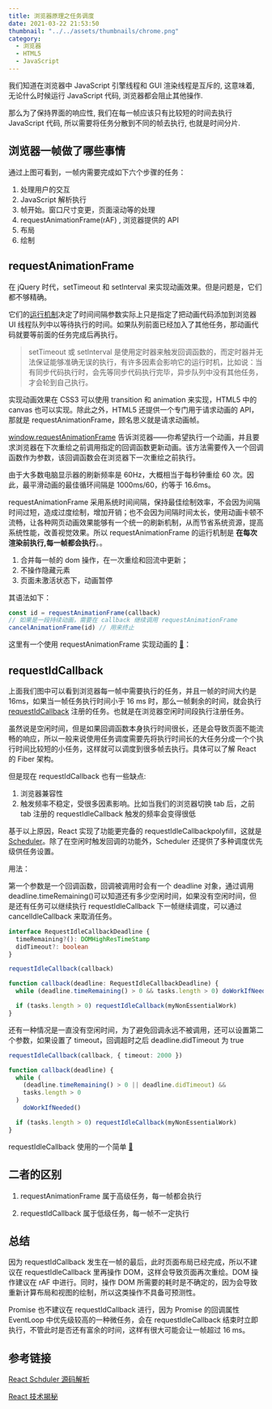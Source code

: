 ```yaml
---
title: 浏览器原理之任务调度
date: 2021-03-22 21:53:50
thumbnail: "../../assets/thumbnails/chrome.png"
category:
  - 浏览器
  - HTML5
  - JavaScript
---
```


我们知道在浏览器中 JavaScript 引擎线程和 GUI 渲染线程是互斥的, 这意味着, 无论什么时候运行 JavaScript 代码, 浏览器都会阻止其他操作.

那么为了保持界面的响应性, 我们在每一帧应该只有比较短的时间去执行 JavaScript 代码, 所以需要将任务分散到不同的帧去执行, 也就是时间分片.

## 浏览器一帧做了哪些事情

通过上图可看到，一帧内需要完成如下六个步骤的任务：

1. 处理用户的交互
2. JavaScript 解析执行
3. 帧开始。窗口尺寸变更，页面滚动等的处理
4. requestAnimationFrame(rAF) , 浏览器提供的 API
5. 布局
6. 绘制

## requestAnimationFrame

在 jQuery 时代，setTimeout 和 setInterval 来实现动画效果。但是问题是，它们都不够精确。

它们的[运行机制](http://www.cnblogs.com/xiaohuochai/p/5773183.html#anchor3)决定了时间间隔参数实际上只是指定了把动画代码添加到浏览器 UI 线程队列中以等待执行的时间。如果队列前面已经加入了其他任务，那动画代码就要等前面的任务完成后再执行。

> setTimeout 或 setInterval 是使用定时器来触发回调函数的，而定时器并无法保证能够准确无误的执行，有许多因素会影响它的运行时机，比如说：当有同步代码执行时，会先等同步代码执行完毕，异步队列中没有其他任务，才会轮到自己执行。

实现动画效果在 CSS3 可以使用 transition 和 animation 来实现，HTML5 中的 canvas 也可以实现。除此之外，HTML5 还提供一个专门用于请求动画的 API，那就是 requestAnimationFrame，顾名思义就是请求动画帧。

[window.requestAnimationFrame](https://developer.mozilla.org/zh-CN/docs/Web/API/Window/requestAnimationFrame) 告诉浏览器——你希望执行一个动画，并且要求浏览器在下次重绘之前调用指定的回调函数更新动画。该方法需要传入一个回调函数作为参数，该回调函数会在浏览器下一次重绘之前执行。

由于大多数电脑显示器的刷新频率是 60Hz，大概相当于每秒钟重绘 60 次。因此，最平滑动画的最佳循环间隔是 1000ms/60，约等于 16.6ms。

requestAnimationFrame 采用系统时间间隔，保持最佳绘制效率，不会因为间隔时间过短，造成过度绘制，增加开销；也不会因为间隔时间太长，使用动画卡顿不流畅，让各种网页动画效果能够有一个统一的刷新机制，从而节省系统资源，提高系统性能，改善视觉效果。所以 requestAnimationFrame 的运行机制是 **在每次渲染前执行,每一帧都会执行**。。

1. 合并每一帧的 dom 操作，在一次重绘和回流中更新；
2. 不操作隐藏元素
3. 页面未激活状态下，动画暂停

其语法如下：

```js
const id = requestAnimationFrame(callback)
// 如果是一段持续动画，需要在 callback 继续调用 requestAnimationFrame
cancelAnimationFrame(id) // 用来终止
```

这里有一个使用 requestAnimationFrame 实现动画的 [🌰](https://codepen.io/hotblin/pen/jOwNaVM?editors=1000)：



## requestIdCallback

上面我们图中可以看到浏览器每一帧中需要执行的任务，并且一帧的时间大约是 16ms，如果当一帧任务执行时间小于 16 ms 时，那么一帧剩余的时间，就会执行 [requestIdCallback](https://developer.mozilla.org/zh-CN/docs/Web/API/Window/requestIdleCallback) 注册的任务。也就是在浏览器空闲时间段执行注册任务。

虽然说是空闲时间，但是如果回调函数本身执行时间很长，还是会导致页面不能流畅的响应，所以一般来说使用任务调度需要先将执行时间长的大任务分成一个个执行时间比较短的小任务，这样就可以调度到很多帧去执行。具体可以了解 React 的 Fiber 架构。

但是现在 requestIdCallback 也有一些缺点:

1. 浏览器兼容性
2. 触发频率不稳定，受很多因素影响。比如当我们的浏览器切换 tab 后，之前 tab 注册的 requestIdleCallback 触发的频率会变得很低

基于以上原因，React 实现了功能更完备的 requestIdleCallbackpolyfill，这就是 [Scheduler](https://github.com/facebook/react/blob/1fb18e22ae66fdb1dc127347e169e73948778e5a/packages/scheduler/README.md)。除了在空闲时触发回调的功能外，Scheduler 还提供了多种调度优先级供任务设置。

用法：

第一个参数是一个回调函数，回调被调用时会有一个 deadline 对象，通过调用 deadline.timeRemaining()可以知道还有多少空闲时间，如果没有空闲时间，但是还有任务可以继续执行 requestIdleCallback 下一帧继续调度，可以通过 cancelIdleCallback 来取消任务。

```ts
interface RequestIdleCallbackDeadline {
  timeRemaining?(): DOMHighResTimeStamp
  didTimeout?: boolean
}

requestIdleCallback(callback)

function callback(deadline: RequestIdleCallbackDeadline) {
  while (deadline.timeRemaining() > 0 && tasks.length > 0) doWorkIfNeeded()

  if (tasks.length > 0) requestIdleCallback(myNonEssentialWork)
}
```

还有一种情况是一直没有空闲时间，为了避免回调永远不被调用，还可以设置第二个参数，如果设置了 timeout，回调超时之后 deadline.didTimeout 为 true

```ts
requestIdleCallback(callback, { timeout: 2000 })

function callback(deadline) {
  while (
    (deadline.timeRemaining() > 0 || deadline.didTimeout) &&
    tasks.length > 0
  )
    doWorkIfNeeded()

  if (tasks.length > 0) requestIdleCallback(myNonEssentialWork)
}
```

requestIdleCallback 使用的一个简单 [🌰](https://codepen.io/hotblin/pen/rNwBYGJ?editors=1002)

 

## 二者的区别

1. requestAnimationFrame 属于高级任务，每一帧都会执行

2. requestIdCallback 属于低级任务，每一帧不一定执行

## 总结

因为 requestIdCallback 发生在一帧的最后，此时页面布局已经完成，所以不建议在 requestIdleCallback 里再操作 DOM，这样会导致页面再次重绘。DOM 操作建议在 rAF 中进行。同时，操作 DOM 所需要的耗时是不确定的，因为会导致重新计算布局和视图的绘制，所以这类操作不具备可预测性。

Promise 也不建议在 requestIdCallback 进行，因为 Promise 的回调属性 EventLoop 中优先级较高的一种微任务，会在 requestIdleCallback 结束时立即执行，不管此时是否还有富余的时间，这样有很大可能会让一帧超过 16 ms。

## 参考链接

[React Schduler 源码解析](https://zhuanlan.zhihu.com/p/384767351)

[React 技术揭秘](https://react.iamkasong.com/preparation/newConstructure.html#scheduler-调度器)
